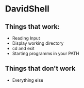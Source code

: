 # DavidShell
## Things that work: 
* Reading Input
* Display working directory 
* cd and exit
* Starting programms in your PATH

## Things that don't work
* Everything else
